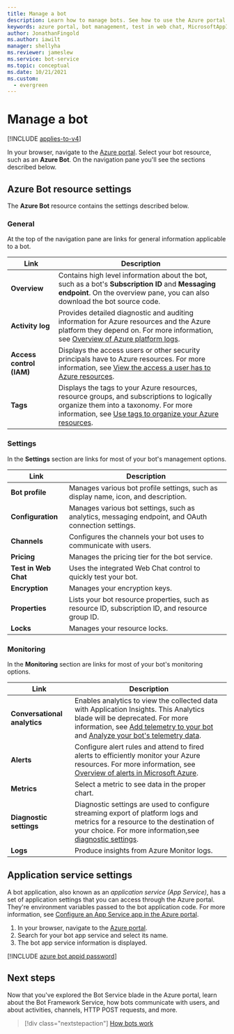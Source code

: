```yaml
---
title: Manage a bot
description: Learn how to manage bots. See how to use the Azure portal to find information on activity logs, build options, debug settings, and other properties.
keywords: azure portal, bot management, test in web chat, MicrosoftAppID, MicrosoftAppPassword, application settings
author: JonathanFingold
ms.author: iawilt
manager: shellyha
ms.reviewer: jameslew
ms.service: bot-service
ms.topic: conceptual
ms.date: 10/21/2021
ms.custom:
  - evergreen
---
```


# Manage a bot

[!INCLUDE [applies-to-v4](includes/applies-to-v4-current.md)]

In your browser, navigate to the [Azure portal](https://ms.portal.azure.com/). Select your bot resource, such as an **Azure Bot**. On the navigation pane you'll see the sections described below.

## Azure Bot resource settings

The **Azure Bot** resource contains the settings described below.

### General

At the top of the navigation pane are links for general information applicable to a bot.

| Link | Description |
|--|--|
| **Overview** | Contains high level information about the bot, such as a bot's **Subscription ID** and **Messaging endpoint**. On the overview pane, you can also download the bot source code. |
| **Activity log** | Provides detailed diagnostic and auditing information for Azure resources and the Azure platform they depend on. For more information, see [Overview of Azure platform logs](/azure/azure-monitor/platform/platform-logs-overview). |
| **Access control (IAM)** | Displays the access users or other security principals have to Azure resources. For more information, see [View the access a user has to Azure resources](/azure/role-based-access-control/check-access). |
| **Tags** | Displays the tags to your Azure resources, resource groups, and subscriptions to logically organize them into a taxonomy. For more information, see [Use tags to organize your Azure resources](/azure/azure-resource-manager/management/tag-resources). |

### Settings

In the **Settings** section are links for most of your bot's management options.

| Link | Description |
|--|--|
| **Bot profile** | Manages various bot profile settings, such as display name, icon, and description. |
| **Configuration** | Manages various bot settings, such as analytics, messaging endpoint, and OAuth connection settings. |
| **Channels** | Configures the channels your bot uses to communicate with users. |
| **Pricing** | Manages the pricing tier for the bot service. |
| **Test in Web Chat** | Uses the integrated Web Chat control to quickly test your bot. |
| **Encryption** | Manages your encryption keys. |
| **Properties** | Lists your bot resource properties, such as resource ID, subscription ID, and resource group ID. |
| **Locks** | Manages your resource locks. |

### Monitoring

In the **Monitoring** section are links for most of your bot's monitoring options.

| Link | Description |
|--|--|
| **Conversational analytics** | Enables analytics to view the collected data with Application Insights. This Analytics blade will be deprecated. For more information, see [Add telemetry to your bot](/azure/bot-service/bot-builder-telemetry?view=azure-bot-service-4.0&tabs=csharp&WT.mc_id=Portal-Microsoft_Azure_BotService&preserve-view=true) and [Analyze your bot's telemetry data](/azure/bot-service/bot-builder-telemetry-analytics-queries?view=azure-bot-service-4.0&WT.mc_id=Portal-Microsoft_Azure_BotService&preserve-view=true). |
| **Alerts** | Configure alert rules and attend to fired alerts to efficiently monitor your Azure resources. For more information, see [Overview of alerts in Microsoft Azure](/azure/azure-monitor/alerts/alerts-overview?toc=%2Fazure%2Fazure-monitor%2Ftoc.json). |
| **Metrics** | Select a metric to see data in the proper chart. |
| **Diagnostic settings** | Diagnostic settings are used to configure streaming export of platform logs and metrics for a resource to the destination of your choice. For more information,see [diagnostic settings](/azure/azure-monitor/essentials/diagnostic-settings?WT.mc_id=Portal-Microsoft_Azure_Monitoring&tabs=CMD). |
| **Logs** | Produce insights from Azure Monitor logs. |

## Application service settings

A bot application, also known as an *application service (App Service)*, has a set of application settings that you can access through the Azure portal. They're environment variables passed to the bot application code. For more information, see [Configure an App Service app in the Azure portal](/azure/app-service/configure-common).

1. In your browser, navigate to the [Azure portal](https://ms.portal.azure.com/).
1. Search for your bot app service and select its name.
1. The bot app service information is displayed.

[!INCLUDE [azure bot appid password](includes/authentication/azure-bot-appid-password.md)]

## Next steps

Now that you've explored the Bot Service blade in the Azure portal, learn about the Bot Framework Service, how bots communicate with users, and about activities, channels, HTTP POST requests, and more.

> [!div class="nextstepaction"]
> [How bots work](v4sdk/bot-builder-basics.md)
